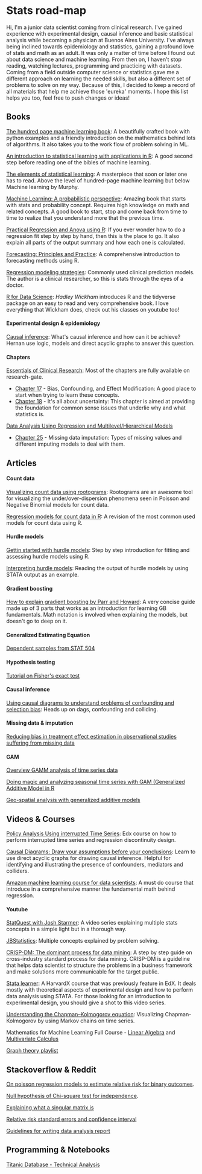 # Stats road-map

Hi, I'm a junior data scientist coming from clinical research. I've gained experience with experimental design, causal inference and basic statistical analysis while becoming a physician at Buenos Aires University. I've always being inclined towards epidemiology and statistics, gaining a profound love of stats and math as an adult. It was only a matter of time before I found out about data science and machine learning. From then on, I haven't stop reading, watching lectures, programming and practicing with datasets. Coming from a field outside computer science or statistics gave me a different approach on learning the needed skills, but also a different set of problems to solve on my way. Because of this, I decided to keep a record of all materials that help me achieve those 'eureka' moments. I hope this list helps you too, feel free to push changes or ideas!

## Books

[The hundred page machine learning book](http://themlbook.com/wiki/doku.php): A beautifully crafted book with python examples and a friendly introduction on the mathematics behind lots of algorithms. It also takes you to the work flow of problem solving in ML.

[An introduction to statistical learning with applications in R](https://www-bcf.usc.edu/~gareth/ISL/ISLR%20First%20Printing.pdf): A good second step before reading one of the bibles of machine learning.

[The elements of statistical learning](https://web.stanford.edu/~hastie/ElemStatLearn/): A masterpiece that soon or later one has to read. Above the level of hundred-page machine learning but below Machine learning by Murphy.

[Machine Learning: A probabilistic perspective](https://doc.lagout.org/science/Artificial%20Intelligence/Machine%20learning/Machine%20Learning_%20A%20Probabilistic%20Perspective%20%5BMurphy%202012-08-24%5D.pdf): Amazing book that starts with stats and probability concept. Requires high knowledge on math and related concepts. A good book to start, stop and come back from time to time to realize that you understand more that the previous time.

[Practical Regression and Anova using R](https://cran.r-project.org/doc/contrib/Faraway-PRA.pdf): If you ever wonder how to do a regression fit step by step by hand, then this is the place to go. It also explain all parts of the output summary and how each one is calculated.

[Forecasting: Principles and Practice](https://otexts.com/fpp2/): A comprehensive introduction to forecasting methods using R.

[Regression modeling strategies](https://www.springer.com/la/book/9781441929181): Commonly used clinical prediction models. The author is a clinical researcher, so this is stats through the eyes of a doctor.

[R for Data Science](https://r4ds.had.co.nz): *Hadley Wickham* introduces R and the tidyverse package on an easy to read and very comprehensive book. I love everything that Wickham does, check out his classes on youtube too!

#### Experimental design & epidemiology

[Causal inference](https://www.hsph.harvard.edu/miguel-hernan/causal-inference-book/): What's causal inference and how can it be achieve? Hernan use logic, models and direct acyclic graphs to answer this question.

#### Chapters

[Essentials of Clinical Research](https://www.researchgate.net/publication/297114700_Essentials_of_Clinical_Research): Most of the chapters are fully available on research-gate.

- [Chapter 17](https://www.researchgate.net/publication/226733813_Bias_Confounding_and_Effect_Modification) - Bias, Confounding, and Effect Modification: A good place to start when trying to learn these concepts.
- [Chapter 18](https://www.researchgate.net/publication/225876931_It's_All_About_Uncertainty) - It's all about uncertainty:  This chapter is aimed at providing the foundation for common sense issues that underlie why and what statistics is.

[Data Analysis Using Regression and Multilevel/Hierarchical Models](http://www.stat.columbia.edu/~gelman/arm/)

- [Chapter 25](http://www.stat.columbia.edu/~gelman/arm/missing.pdf) - Missing data imputation: Types of missing values and different imputing models to deal with them.

## Articles

#### Count data

[Visualizing count data using rootograms](https://arxiv.org/pdf/1605.01311.pdf): Rootograms are an awesome tool for visualizing the under/over-dispersion phenomena seen in Poisson and Negative Binomial models for count data.

[Regression models for count data in R](https://www.jstatsoft.org/article/view/v027i08/v27i08.pdf): A revision of the most common used models for count data using R. 

#### Hurdle models

[Gettin started with hurdle models](https://data.library.virginia.edu/getting-started-with-hurdle-models/): Step by step introduction for fitting and assessing hurdle models using R.

[Interpreting hurdle models](https://stats.idre.ucla.edu/stata/output/zero-inflated-poisson-regression/): Reading the output of hurdle models by using STATA output as an example.

#### Gradient boosting

[How to explain gradient boosting by Parr and Howard](https://explained.ai/gradient-boosting/index.html): A very concise guide made up of 3 parts that works as an introduction for learning GB fundamentals. Math notation is involved when explaining the models, but doesn't go to deep on it.

#### Generalized Estimating Equation

[Dependent samples from STAT 504](https://newonlinecourses.science.psu.edu/stat504/node/94/)

#### Hypothesis testing

[Tutorial on Fisher's exact test](https://www.sheffield.ac.uk/polopoly_fs/1.43998!/file/tutorial-9-fishers.pdf)

#### Causal inference

[Using causal diagrams to understand problems of confounding and selection bias](http://miror-ejd.eu/wp-content/uploads/sites/34/2016/10/MiRoR-Causality-ho.pdf): Heads up on dags, confounding and colliding.

#### Missing data & imputation

[Reducing bias in treatment effect estimation in observational studies suffering from missing data](http://academiccommons.columbia.edu/download/fedora_content/download/ac:129152/CONTENT/2004_01.pdf)

#### GAM

[Overview GAMM analysis of time series data](http://www.sfs.uni-tuebingen.de/~jvanrij/Tutorial/GAMM.html)

[Doing magic and analyzing seasonal time series with GAM (Generalized Additive Model in R](https://petolau.github.io/Analyzing-double-seasonal-time-series-with-GAM-in-R/)

[Geo-spatial analysis with generalized additive models](https://www.casact.org/education/rpm/2010/handouts/PM1-Guszcza.pdf)



## Videos & Courses

[Policy Analysis Using interrupted Time Series](https://www.edx.org/course/policy-analysis-using-interrupted-time-ubcx-itsx-2): Edx course on how to perform interrupted time series and regression discontinuity design.

[Causal Diagrams: Draw your assumptions before your conclusions](https://www.edx.org/course/causal-diagrams-draw-assumptions-harvardx-ph559x): Learn to use direct acyclic graphs for drawing causal inference. Helpful for identifying and illustrating the presence of confounders, mediators and colliders.

[Amazon machine learning course for data scientists](https://aws.amazon.com/training/learning-paths/machine-learning/data-scientist/): A must do course that introduce in a comprehensive manner the fundamental math behind regression.

#### Youtube

[StatQuest with Josh Starmer](https://www.youtube.com/user/joshstarmer/videos): A video series explaining multiple stats concepts in a simple light but in a thorough way.

[JBStatistics](https://www.youtube.com/user/jbstatistics/videos): Multiple concepts explained by problem solving.

[CRISP-DM: The dominant process for data mining](https://www.youtube.com/watch?v=civLio11SjQ): A step by step guide on cross-industry standard process for data mining. CRISP-DM is a guideline that helps data scientist to structure the problems in a business framework and make solutions more communicable for the target public.

[Stata learner](https://www.youtube.com/user/ashwinikalantri/playlists): A HarvardX course that was previously feature in EdX. It deals mostly with theoretical aspects of experimental design and how to perform data analysis using STATA. For those looking for an introduction to experimental design, you should give a shot to this video series.

[Understanding the Chapman–Kolmogorov equation](https://www.youtube.com/watch?v=W5P4kCpdhho): Visualizing Chapman-Kolmogorov by using Markov chains on time series.

Mathematics for Machine Learning Full Course - [Linear Algebra](https://www.youtube.com/watch?v=T3TpdPmTLso) and [Multivariate Calculus](https://www.youtube.com/watch?v=m998PdOCFcY)

[Graph theory playlist](https://www.youtube.com/playlist?list=PLDV1Zeh2NRsDGO4--qE8yH72HFL1Km93P)

## Stackoverflow & Reddit

[On poisson regression models to estimate relative risk for binary outcomes](https://stats.stackexchange.com/questions/18595/poisson-regression-to-estimate-relative-risk-for-binary-outcomes).

[Null hypothesis of Chi-square test for independence](https://biology.stackexchange.com/questions/58221/null-hypothesis-of-chi-square-test-for-independence).

[Explaining what a singular matrix is](https://stats.stackexchange.com/questions/70899/what-correlation-makes-a-matrix-singular-and-what-are-implications-of-singularit)

[Relative risk standard errors and confidence interval](https://stats.stackexchange.com/questions/126727/why-doesnt-standard-error-for-ratios-have-log-in-it)

[Guidelines for writing data analysis report](https://www.reddit.com/r/datascience/comments/am2cep/guidelines_for_writing_data_analysis_reports/)

## Programming & Notebooks

[Titanic Database - Technical Analysis](https://rstudio-pubs-static.s3.amazonaws.com/311038_42bc748ec71f469a987bdb536c6c4e88.html)
